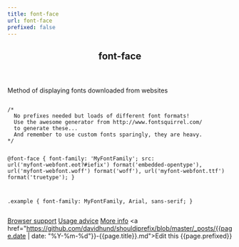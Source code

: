 ```yaml
---
title: font-face
url: font-face
prefixed: false
---
```


<article id="font-face" class="feature prefix-{{page.prefixed}}">
	<header class="feature__header">
		<h2>font-face</h2>
	</header>
	<p class="feature__description">
		Method of displaying fonts downloaded from websites
	</p>
<pre class="feature__code"><code>
/* 
  No prefixes needed but loads of different font formats!
  Use the awesome generator from http://www.fontsquirrel.com/
  to generate these...
  And remember to use custom fonts sparingly, they are heavy.
*/

@font-face {
  font-family: 'MyFontFamily';
  src: url('myfont-webfont.eot?#iefix') format('embedded-opentype'), 
  url('myfont-webfont.woff')            format('woff'), 
  url('myfont-webfont.ttf')             format('truetype');
}

.example {
  font-family: MyFontFamily, Arial, sans-serif;
}
</code></pre>
	<footer class="feature__footer">
		<a href="http://caniuse.com/font-face">Browser support</a> 
		<a href="http://html5please.com/#font-face">Usage advice</a> 
		<a href="http://www.fontspring.com/blog/the-new-bulletproof-font-face-syntax">More info</a> 
		<a href="https://github.com/davidhund/shouldiprefix/blob/master/_posts/{{page.date | date: "%Y-%m-%d"}}-{{page.title}}.md">Edit this</a> 
		<span class="feature__prefix">{{page.prefixed}}</span>
	</footer>
</article>
